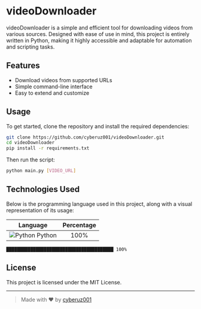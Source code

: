 # videoDownloader

videoDownloader is a simple and efficient tool for downloading videos from various sources. Designed with ease of use in mind, this project is entirely written in Python, making it highly accessible and adaptable for automation and scripting tasks.

## Features

- Download videos from supported URLs
- Simple command-line interface
- Easy to extend and customize

## Usage

To get started, clone the repository and install the required dependencies:

```bash
git clone https://github.com/cyberuz001/videoDownloader.git
cd videoDownloader
pip install -r requirements.txt
```

Then run the script:

```bash
python main.py [VIDEO_URL]
```

## Technologies Used

Below is the programming language used in this project, along with a visual representation of its usage:

| Language | Percentage |
|:--------:|:----------:|
| ![Python](https://cdn.jsdelivr.net/gh/devicons/devicon/icons/python/python-original.svg) Python | 100% |

```
████████████████████████████████████████ 100%
```

## License

This project is licensed under the MIT License.

---

> Made with ❤️ by [cyberuz001](https://github.com/cyberuz001)
